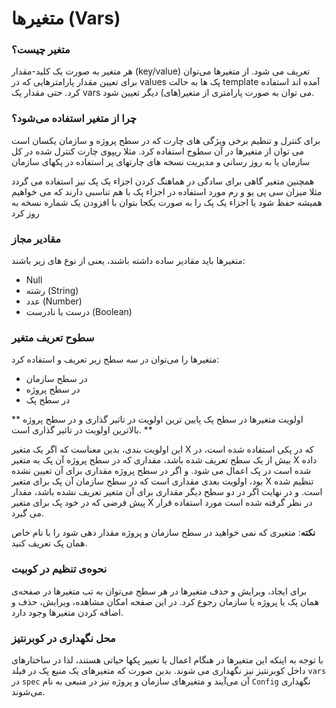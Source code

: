 # متغیرها (Vars)

### متغیر چیست؟

هر متغیر به صورت یک کلید-مقدار (key/value) تعریف می شود.
از متغیرها می‌توان برای تعیین مقدار پارامترهایی که در values پک ها به حالت template آمده اند استفاده کرد.
حتی مقدار یک vars می توان به صورت پارامتری از متغیر(های) دیگر تعیین شود.

### چرا از متغیر استفاده می‌شود؟

برای کنترل و تنظیم برخی ویژگی های چارت که در سطح پروژه و سازمان یکسان است می توان از متغیرها در آن سطوح استفاده کرد.
مثلا ریپوی چارت کنترل شده در کل سازمان یا به روز رسانی و مدیریت نسخه های چارتهای پر استفاده در پکهای سازمان

همچنین متغیر گاهی برای سادگی در هماهنگ کردن اجزاء یک پک نیز استفاده می گردد مثلا میزان سی پی یو و رم مورد استفاده در اجزاء پک با هم تناسبی دارند که می خواهیم همیشه حفظ شود
یا اجزاء یک پک را به صورت یکجا بتوان با افزودن یک شماره نسخه به روز کرد

### مقادیر مجاز

متغیرها باید مقادیر ساده داشته باشند، یعنی از نوع های زیر باشند:

- Null
- رشته (String)
- عدد (Number)
- درست یا نادرست (Boolean)

### سطوح تعریف متغیر

متغیرها را می‌توان در سه سطح زیر تعریف و استفاده کرد:

- در سطح سازمان
- در سطح پروژه
- در سطح پک

** اولویت متغیرها در سطح پک پایین ترین اولویت در تاثیر گذاری و در سطح پروژه بالاترین اولویت در تاثیر گذاری است. **

این اولویت بندی، بدین معناست که اگر یک متغیر X که در پکی استفاده شده است، در بیش از یک سطح تعریف شده باشد،
مقداری که در سطح پروژه آن پک به متغیر X داده شده است در پک اعمال می شود.
و اگر در سطح پروژه مقداری برای آن تعیین نشده بود، اولویت بعدی مقداری است که در سطح سازمان آن پک برای متغیر X تنظیم شده است.
و در نهایت اگر در دو سطح دیگر مقداری برای آن متغیر تعریف نشده باشد،
مقدار پیش فرضی که در خود پک برای متغیر X در نظر گرفته شده است مورد استفاده قرار می گیرد.

**نکته**: متغیری که نمی خواهید در سطح سازمان و پروژه مقدار دهی شود را با نام خاص همان پک تعریف کنید.

### نحوه‌ی تنظیم در کوبیت

برای ایجاد، ویرایش و حذف متغیرها در هر سطح می‌توان به تب متغیرها در صفحه‌ی همان پک یا پروژه یا سازمان رجوع کرد.
در این صفحه امکان مشاهده، ویرایش، حذف و اضافه کردن متغیرها وجود دارد.

### محل نگهداری در کوبرنتیز

با توجه به اینکه این متغیرها در هنگام اعمال یا تغییر پکها حیاتی هستند، لذا در ساختارهای داخل کوبرنتیز نیز نگهداری می شوند.
بدین صورت که
متغیرهای یک منبع پک در فیلد `vars` در `spec` آن می‌آیند و متغیرهای سازمان و پروژه نیز در منبعی به نام `Config` نگهداری می‌شوند.
